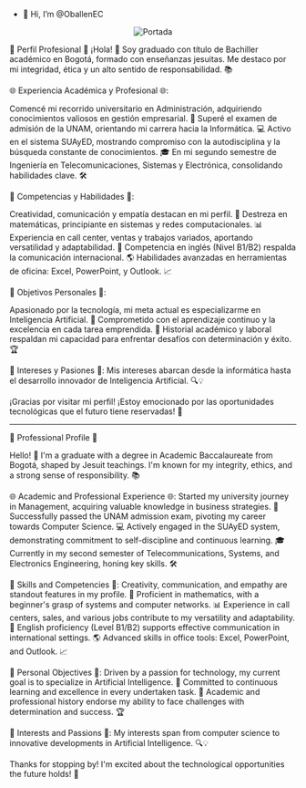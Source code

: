 - 👋 Hi, I’m @OballenEC
<center>
  <img src="![image](https://github.com/OballenEC/OballenEC/assets/148361401/68b72d78-ec50-4d79-b737-71fb4ff60fc9)" alt="Portada">
</center>


🚀 Perfil Profesional 🚀
¡Hola! 👋 Soy graduado con título de Bachiller académico en Bogotá, formado con enseñanzas jesuitas. Me destaco por mi integridad, ética y un alto sentido de responsabilidad. 📚

🌐 Experiencia Académica y Profesional 🌐:

Comencé mi recorrido universitario en Administración, adquiriendo conocimientos valiosos en gestión empresarial. 💼
Superé el examen de admisión de la UNAM, orientando mi carrera hacia la Informática. 💻
Activo en el sistema SUAyED, mostrando compromiso con la autodisciplina y la búsqueda constante de conocimientos. 🎓
En mi segundo semestre de Ingeniería en Telecomunicaciones, Sistemas y Electrónica, consolidando habilidades clave. 🛠️

🌟 Competencias y Habilidades 🌟:

Creatividad, comunicación y empatía destacan en mi perfil. 💬
Destreza en matemáticas, principiante en sistemas y redes computacionales. 📊
Experiencia en call center, ventas y trabajos variados, aportando versatilidad y adaptabilidad. 🔄
Competencia en inglés (Nivel B1/B2) respalda la comunicación internacional. 🌎
Habilidades avanzadas en herramientas de oficina: Excel, PowerPoint, y Outlook. 📈

🎯 Objetivos Personales 🎯:

Apasionado por la tecnología, mi meta actual es especializarme en Inteligencia Artificial. 🤖
Comprometido con el aprendizaje continuo y la excelencia en cada tarea emprendida. 🚀
Historial académico y laboral respaldan mi capacidad para enfrentar desafíos con determinación y éxito. 🏆

🌌 Intereses y Pasiones 🌌:
Mis intereses abarcan desde la informática hasta el desarrollo innovador de Inteligencia Artificial. 🔍💡

¡Gracias por visitar mi perfil! ¡Estoy emocionado por las oportunidades tecnológicas que el futuro tiene reservadas! 🌟

---------------------------------------------------------------------------------------------------------------------------------------------------------------------------------------

🚀 Professional Profile 🚀

Hello! 👋 I'm a graduate with a degree in Academic Baccalaureate from Bogotá, shaped by Jesuit teachings. I'm known for my integrity, ethics, and a strong sense of responsibility. 📚

🌐 Academic and Professional Experience 🌐:
Started my university journey in Management, acquiring valuable knowledge in business strategies. 💼
Successfully passed the UNAM admission exam, pivoting my career towards Computer Science. 💻
Actively engaged in the SUAyED system, demonstrating commitment to self-discipline and continuous learning. 🎓
Currently in my second semester of Telecommunications, Systems, and Electronics Engineering, honing key skills. 🛠️

🌟 Skills and Competencies 🌟:
Creativity, communication, and empathy are standout features in my profile. 💬
Proficient in mathematics, with a beginner's grasp of systems and computer networks. 📊
Experience in call centers, sales, and various jobs contribute to my versatility and adaptability. 🔄
English proficiency (Level B1/B2) supports effective communication in international settings. 🌎
Advanced skills in office tools: Excel, PowerPoint, and Outlook. 📈

🎯 Personal Objectives 🎯:
Driven by a passion for technology, my current goal is to specialize in Artificial Intelligence. 🤖
Committed to continuous learning and excellence in every undertaken task. 🚀
Academic and professional history endorse my ability to face challenges with determination and success. 🏆

🌌 Interests and Passions 🌌:
My interests span from computer science to innovative developments in Artificial Intelligence. 🔍💡

Thanks for stopping by! I'm excited about the technological opportunities the future holds! 🌟

<!---
OballenEC/OballenEC is a ✨ special ✨ repository because its `README.md` (this file) appears on your GitHub profile.
You can click the Preview link to take a look at your changes.
--->
